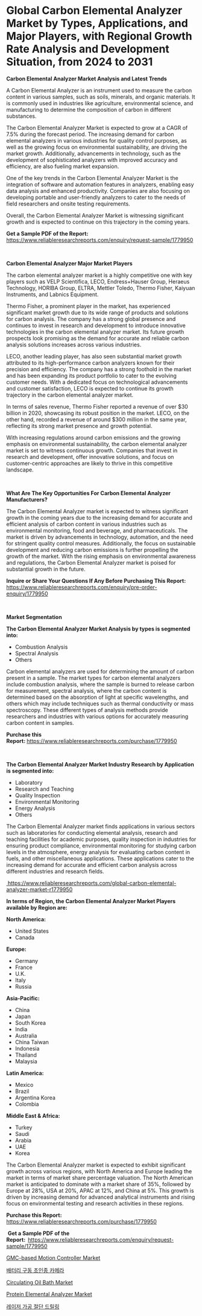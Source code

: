 <p><h1>Global Carbon Elemental Analyzer Market by Types, Applications, and Major Players, with Regional Growth Rate Analysis and Development Situation, from 2024 to 2031</h1></p><p><strong>Carbon Elemental Analyzer Market Analysis and Latest Trends</strong></p>
<p><p>A Carbon Elemental Analyzer is an instrument used to measure the carbon content in various samples, such as soils, minerals, and organic materials. It is commonly used in industries like agriculture, environmental science, and manufacturing to determine the composition of carbon in different substances.</p><p>The Carbon Elemental Analyzer Market is expected to grow at a CAGR of 7.5% during the forecast period. The increasing demand for carbon elemental analyzers in various industries for quality control purposes, as well as the growing focus on environmental sustainability, are driving the market growth. Additionally, advancements in technology, such as the development of sophisticated analyzers with improved accuracy and efficiency, are also fueling market expansion.</p><p>One of the key trends in the Carbon Elemental Analyzer Market is the integration of software and automation features in analyzers, enabling easy data analysis and enhanced productivity. Companies are also focusing on developing portable and user-friendly analyzers to cater to the needs of field researchers and onsite testing requirements.</p><p>Overall, the Carbon Elemental Analyzer Market is witnessing significant growth and is expected to continue on this trajectory in the coming years.</p></p>
<p><strong>Get a Sample PDF of the Report:&nbsp;</strong> <a href="https://www.reliableresearchreports.com/enquiry/request-sample/1779950">https://www.reliableresearchreports.com/enquiry/request-sample/1779950</a></p>
<p>&nbsp;</p>
<p><strong>Carbon Elemental Analyzer Major Market Players</strong></p>
<p><p>The carbon elemental analyzer market is a highly competitive one with key players such as VELP Scientifica, LECO, Endress+Hauser Group, Heraeus Technology, HORIBA Group, ELTRA, Mettler Toledo, Thermo Fisher, Kaiyuan Instruments, and Labnics Equipment.</p><p>Thermo Fisher, a prominent player in the market, has experienced significant market growth due to its wide range of products and solutions for carbon analysis. The company has a strong global presence and continues to invest in research and development to introduce innovative technologies in the carbon elemental analyzer market. Its future growth prospects look promising as the demand for accurate and reliable carbon analysis solutions increases across various industries.</p><p>LECO, another leading player, has also seen substantial market growth attributed to its high-performance carbon analyzers known for their precision and efficiency. The company has a strong foothold in the market and has been expanding its product portfolio to cater to the evolving customer needs. With a dedicated focus on technological advancements and customer satisfaction, LECO is expected to continue its growth trajectory in the carbon elemental analyzer market.</p><p>In terms of sales revenue, Thermo Fisher reported a revenue of over $30 billion in 2020, showcasing its robust position in the market. LECO, on the other hand, recorded a revenue of around $300 million in the same year, reflecting its strong market presence and growth potential.</p><p>With increasing regulations around carbon emissions and the growing emphasis on environmental sustainability, the carbon elemental analyzer market is set to witness continuous growth. Companies that invest in research and development, offer innovative solutions, and focus on customer-centric approaches are likely to thrive in this competitive landscape.</p></p>
<p>&nbsp;</p>
<p><strong>What Are The Key Opportunities For Carbon Elemental Analyzer Manufacturers?</strong></p>
<p><p>The Carbon Elemental Analyzer market is expected to witness significant growth in the coming years due to the increasing demand for accurate and efficient analysis of carbon content in various industries such as environmental monitoring, food and beverage, and pharmaceuticals. The market is driven by advancements in technology, automation, and the need for stringent quality control measures. Additionally, the focus on sustainable development and reducing carbon emissions is further propelling the growth of the market. With the rising emphasis on environmental awareness and regulations, the Carbon Elemental Analyzer market is poised for substantial growth in the future.</p></p>
<p><strong>Inquire or Share Your Questions If Any Before Purchasing This Report:</strong> <a href="https://www.reliableresearchreports.com/enquiry/pre-order-enquiry/1779950">https://www.reliableresearchreports.com/enquiry/pre-order-enquiry/1779950</a></p>
<p>&nbsp;</p>
<p><strong>Market Segmentation</strong></p>
<p><strong>The Carbon Elemental Analyzer Market Analysis by types is segmented into:</strong></p>
<p><ul><li>Combustion Analysis</li><li>Spectral Analysis</li><li>Others</li></ul></p>
<p><p>Carbon elemental analyzers are used for determining the amount of carbon present in a sample. The market types for carbon elemental analyzers include combustion analysis, where the sample is burned to release carbon for measurement, spectral analysis, where the carbon content is determined based on the absorption of light at specific wavelengths, and others which may include techniques such as thermal conductivity or mass spectroscopy. These different types of analysis methods provide researchers and industries with various options for accurately measuring carbon content in samples.</p></p>
<p><strong>Purchase this Report:&nbsp;</strong><a href="https://www.reliableresearchreports.com/purchase/1779950">https://www.reliableresearchreports.com/purchase/1779950</a></p>
<p>&nbsp;</p>
<p><strong>The Carbon Elemental Analyzer Market Industry Research by Application is segmented into:</strong></p>
<p><ul><li>Laboratory</li><li>Research and Teaching</li><li>Quality Inspection</li><li>Environmental Monitoring</li><li>Energy Analysis</li><li>Others</li></ul></p>
<p><p>The Carbon Elemental Analyzer market finds applications in various sectors such as laboratories for conducting elemental analysis, research and teaching facilities for academic purposes, quality inspection in industries for ensuring product compliance, environmental monitoring for studying carbon levels in the atmosphere, energy analysis for evaluating carbon content in fuels, and other miscellaneous applications. These applications cater to the increasing demand for accurate and efficient carbon analysis across different industries and research fields.</p></p>
<p><a href="https://www.reliableresearchreports.com/global-carbon-elemental-analyzer-market-r1779950">&nbsp;https://www.reliableresearchreports.com/global-carbon-elemental-analyzer-market-r1779950</a></p>
<p><strong>In terms of Region, the Carbon Elemental Analyzer Market Players available by Region are:</strong></p>
<p>
    <p> <strong> North America: </strong>
        <ul>
            <li>United States</li>
            <li>Canada</li>
        </ul>
        </p> 
    <p> <strong> Europe: </strong>
        <ul>
            <li>Germany</li>
            <li>France</li>
            <li>U.K.</li>
            <li>Italy</li>
            <li>Russia</li>
        </ul>
        </p> 
    <p> <strong> Asia-Pacific: </strong>
        <ul>
            <li>China</li>
            <li>Japan</li>
            <li>South Korea</li>
            <li>India</li>
            <li>Australia</li>
            <li>China Taiwan</li>
            <li>Indonesia</li>
            <li>Thailand</li>
            <li>Malaysia</li>
        </ul>
        </p> 
    <p> <strong> Latin America: </strong>
        <ul>
            <li>Mexico</li>
            <li>Brazil</li>
            <li>Argentina Korea</li>
            <li>Colombia</li>
        </ul>
        </p> 
    <p> <strong> Middle East & Africa: </strong>
        <ul>
            <li>Turkey</li>
            <li>Saudi</li>
            <li>Arabia</li>
            <li>UAE</li>
            <li>Korea</li>
        </ul>
    </p>
    </p>
<p><p>The Carbon Elemental Analyzer market is expected to exhibit significant growth across various regions, with North America and Europe leading the market in terms of market share percentage valuation. The North American market is anticipated to dominate with a market share of 35%, followed by Europe at 28%, USA at 20%, APAC at 12%, and China at 5%. This growth is driven by increasing demand for advanced analytical instruments and rising focus on environmental testing and research activities in these regions.</p></p>
<p><strong>Purchase this Report: </strong><a href="https://www.reliableresearchreports.com/purchase/1779950">https://www.reliableresearchreports.com/purchase/1779950</a></p>
<p>&nbsp;<strong>Get a Sample PDF of the Report:&nbsp;&nbsp;</strong><a href="https://www.reliableresearchreports.com/enquiry/request-sample/1779950">https://www.reliableresearchreports.com/enquiry/request-sample/1779950</a></p>
<p><strong></strong></p>
<p><p><a href="https://issuu.com/reportprime-2/docs/gmc-based-motion-controller-market-size-2030.pptx">GMC-based Motion Controller Market</a></p><p><a href="https://github.com/kimvicki3212024/Market-Research-Report-List-1/blob/main/397956499267.md">배터리 구동 초인종 카메라</a></p><p><a href="https://github.com/jodemen/Market-Research-Report-List-3/blob/main/circulating-oil-bath-market.md">Circulating Oil Bath Market</a></p><p><a href="https://github.com/RyleeBauch2023/Market-Research-Report-List-1/blob/main/protein-elemental-analyzer-market.md">Protein Elemental Analyzer Market</a></p><p><a href="https://github.com/khairinauzunul/Market-Research-Report-List-1/blob/main/520546599266.md">레이저 가공 절단 드릴링</a></p></p>
